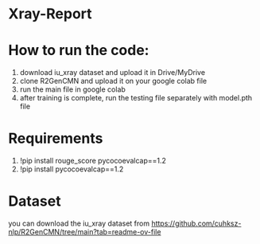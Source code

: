 # Xray-Report
# How to run the code:
1. download iu_xray dataset and upload it in Drive/MyDrive
2. clone R2GenCMN and upload it on your google colab file
3. run the main file in google colab
4. after training is complete, run the testing file separately with model.pth file

# Requirements
1. !pip install rouge_score pycocoevalcap==1.2
2. !pip install  pycocoevalcap==1.2

# Dataset
you can download the iu_xray dataset from https://github.com/cuhksz-nlp/R2GenCMN/tree/main?tab=readme-ov-file

